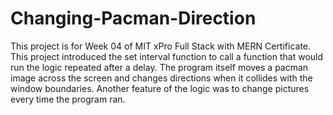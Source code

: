 # Changing-Pacman-Direction
This project is for Week 04 of MIT xPro Full Stack with MERN Certificate.  This project introduced the set interval function to call a function that would run the logic repeated after a delay. The program itself moves a pacman image across the screen and changes directions when it collides with the window boundaries. Another feature of the logic was  to change pictures every time the program ran. 
